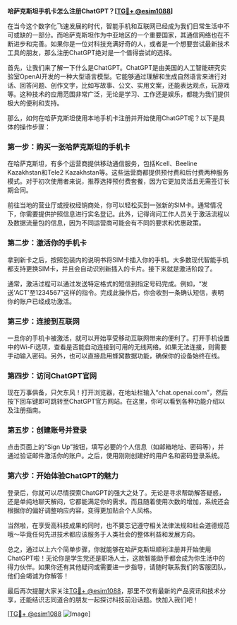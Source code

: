 **哈萨克斯坦手机卡怎么注册ChatGPT？[[TG💪+ @esim1088](https://t.me/s/esim1088)]**

在当今这个数字化飞速发展的时代，智能手机和互联网已经成为我们日常生活中不可或缺的一部分。而哈萨克斯坦作为中亚地区的一个重要国家，其通信网络也在不断进步和完善。如果你是一位对科技充满好奇的人，或者是一个想要尝试最新技术工具的朋友，那么注册ChatGPT绝对是一个值得尝试的选择。

首先，让我们来了解一下什么是ChatGPT。ChatGPT是由美国的人工智能研究实验室OpenAI开发的一种大型语言模型。它能够通过理解和生成自然语言来进行对话、回答问题、创作文字，比如写故事、公文、实用文案，还能表达观点，玩游戏等。这种技术的应用范围非常广泛，无论是学习、工作还是娱乐，都能为我们提供极大的便利和支持。

那么，如何在哈萨克斯坦使用本地手机卡注册并开始使用ChatGPT呢？以下是具体的操作步骤：

### 第一步：购买一张哈萨克斯坦的手机卡

在哈萨克斯坦，有多个运营商提供移动通信服务，包括Kcell、Beeline Kazakhstan和Tele2 Kazakhstan等。这些运营商都提供预付费和后付费两种服务模式。对于初次使用者来说，推荐选择预付费套餐，因为它更加灵活且无需签订长期合同。

前往当地的营业厅或授权经销商处，你可以轻松买到一张新的SIM卡。通常情况下，你需要提供护照信息进行实名登记。此外，记得询问工作人员关于激活流程以及数据流量包的信息，因为不同运营商可能会有不同的要求和优惠政策。

### 第二步：激活你的手机卡

拿到新卡之后，按照包装内的说明书将SIM卡插入你的手机。大多数现代智能手机都支持更换SIM卡，并且会自动识别新插入的卡片。接下来就是激活阶段了。

通常，激活过程可以通过发送特定格式的短信到指定号码完成。例如，“发送‘ACT’至1234567”这样的指令。完成此操作后，你会收到一条确认短信，表明你的账户已经成功激活。

### 第三步：连接到互联网

一旦你的手机卡被激活，就可以开始享受移动互联网带来的便利了。打开手机设置中的Wi-Fi选项，查看是否能自动连接到可用的无线网络。如果无法连接，则需要手动输入密码。另外，也可以直接启用蜂窝数据功能，确保你的设备始终在线。

### 第四步：访问ChatGPT官网

现在万事俱备，只欠东风！打开浏览器，在地址栏输入“chat.openai.com”，然后按下回车键即可跳转至ChatGPT官方网站。在这里，你可以看到各种功能介绍以及注册指南。

### 第五步：创建账号并登录

点击页面上的“Sign Up”按钮，填写必要的个人信息（如邮箱地址、密码等），并通过验证邮件激活你的账户。之后，使用刚刚创建好的用户名和密码登录系统。

### 第六步：开始体验ChatGPT的魅力

登录后，你就可以尽情探索ChatGPT的强大之处了。无论是寻求帮助解答疑惑，还是单纯地聊天解闷，它都能满足你的需求。而且随着使用次数的增加，系统还会根据你的偏好调整响应内容，变得更加贴合个人风格。

当然啦，在享受高科技成果的同时，也不要忘记遵守相关法律法规和社会道德规范哦～毕竟任何先进技术都应该服务于人类社会的整体利益和发展方向。

总之，通过以上六个简单步骤，你就能够在哈萨克斯坦顺利注册并开始使用ChatGPT啦！无论你是学生党还是职场人士，这款智能助手都会成为你生活中的得力伙伴。如果你还有其他疑问或需要进一步指导，请随时联系我们的客服团队，他们会竭诚为你解答！

最后再次提醒大家关注[TG💪+ @esim1088](https://t.me/s/esim1088)，那里不仅有最新的产品资讯和技术分享，还能结识志同道合的朋友一起探讨科技前沿话题。快加入我们吧！

[[TG💪+ @esim1088](https://t.me/s/esim1088) ![Image](https://i.postimg.cc/4NQfJmqS/Snipaste-2025-05-13-00-14-12.png)]